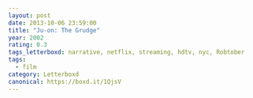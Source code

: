 ```yaml
---
layout: post 
date: 2013-10-06 23:59:00
title: "Ju-on: The Grudge"
year: 2002
rating: 0.3
tags_letterboxd: narrative, netflix, streaming, hdtv, nyc, Robtober
tags:
  - film
category: Letterboxd
canonical: https://boxd.it/1QjsV
---
```

